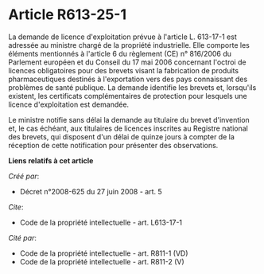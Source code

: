 # Article R613-25-1

La demande de licence d'exploitation prévue à l'article L. 613-17-1 est adressée au ministre chargé de la propriété
industrielle. Elle comporte les éléments mentionnés à l'article 6 du règlement (CE) n° 816/2006 du Parlement européen et du
Conseil du 17 mai 2006 concernant l'octroi de licences obligatoires pour des brevets visant la fabrication de produits
pharmaceutiques destinés à l'exportation vers des pays connaissant des problèmes de santé publique. La demande identifie les
brevets et, lorsqu'ils existent, les certificats complémentaires de protection pour lesquels une licence d'exploitation est
demandée. 

Le ministre notifie sans délai la demande au titulaire du brevet d'invention et, le cas échéant, aux titulaires de licences
inscrites au Registre national des brevets, qui disposent d'un délai de quinze jours à compter de la réception de cette
notification pour présenter des observations.

**Liens relatifs à cet article**

_Créé par_:

  - Décret n°2008-625 du 27 juin 2008 - art. 5

_Cite_:

  - Code de la propriété intellectuelle - art. L613-17-1

_Cité par_:

  - Code de la propriété intellectuelle - art. R811-1 (VD)
  - Code de la propriété intellectuelle - art. R811-2 (V)
